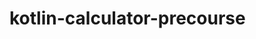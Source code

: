 # kotlin-calculator-precourse

[//]: # (입력한 문자열에서 숫자를 추출하여 더하는 계산기를 구현한다.)

[//]: # ()
[//]: # (쉼표&#40;,&#41; 또는 콜론&#40;:&#41;을 구분자로 가지는 문자열을 전달하는 경우 구분자를 기준으로 분리한 각 숫자의 합을 반환한다.)

[//]: # (예: "" => 0, "1,2" => 3, "1,2,3" => 6, "1,2:3" => 6)

[//]: # (앞의 기본 구분자&#40;쉼표, 콜론&#41; 외에 커스텀 구분자를 지정할 수 있다. 커스텀 구분자는 문자열 앞부분의 "//"와 "\n" 사이에 위치하는 문자를 커스텀 구분자로 사용한다.)

[//]: # (예를 들어 "//;\n1;2;3"과 같이 값을 입력할 경우 커스텀 구분자는 세미콜론&#40;;&#41;이며, 결과 값은 6이 반환되어야 한다.)

[//]: # (사용자가 잘못된 값을 입력할 경우 IllegalArgumentException을 발생시킨 후 애플리케이션은 종료되어야 한다.)

[//]: # (입출력 요구 사항)

[//]: # (입력)

[//]: # (구분자와 양수로 구성된 문자열)

[//]: # (출력)

[//]: # (덧셈 결과)

[//]: # (결과 : 6)

[//]: # (실행 결과 예시)

[//]: # (덧셈할 문자열을 입력해 주세요.)

[//]: # (1,2:3)

[//]: # (결과 : 6)